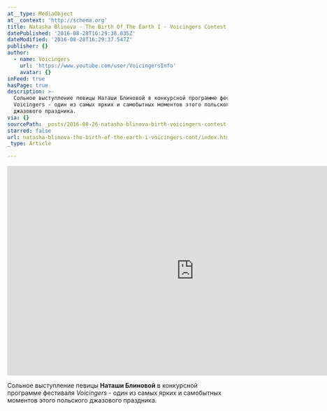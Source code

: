 ```yaml
---
at__type: MediaObject
at__context: 'http://schema.org'
title: Natasha Blinova - The Birth Of The Earth I - Voicingers Contest 2016
datePublished: '2016-08-28T16:29:38.035Z'
dateModified: '2016-08-28T16:29:37.547Z'
publisher: {}
author:
  - name: Voicingers
    url: 'https://www.youtube.com/user/VoicingersInfo'
    avatar: {}
inFeed: true
hasPage: true
description: >-
  Сольное выступление певицы Наташи Блиновой в конкурсной программе фестиваля
  Voicingers - один из самых ярких и самобытных моментов этого польского
  джазового праздника.
via: {}
sourcePath: _posts/2016-08-26-natasha-blinova-birth-voicingers-contest-2016.md
starred: false
url: natasha-blinova-the-birth-of-the-earth-i-voicingers-cont/index.html
_type: Article

---
```

<iframe src="https://cdn.embedly.com/widgets/media.html?src=https%3A%2F%2Fwww.youtube.com%2Fembed%2F6SvQyOUwue8%3Ffeature%3Doembed&amp;url=http%3A%2F%2Fwww.youtube.com%2Fwatch%3Fv%3D6SvQyOUwue8&amp;image=https%3A%2F%2Fi.ytimg.com%2Fvi%2F6SvQyOUwue8%2Fhqdefault.jpg&amp;key=b7d04c9b404c499eba89ee7072e1c4f7&amp;type=text%2Fhtml&amp;schema=youtube" width="854" height="480" scrolling="no" frameborder="0" allowfullscreen="" style=""></iframe>

Сольное выступление певицы **Наташи Блиновой** в конкурсной программе фестиваля _Voicingers_ - один из самых ярких и самобытных моментов этого польского джазового праздника.